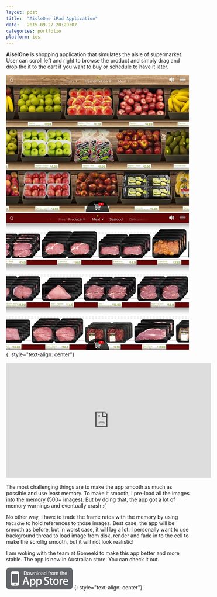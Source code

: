 ```yaml
---
layout: post
title:  "AisleOne iPad Application"
date:   2015-09-27 20:29:07
categories: portfolio
platform: ios
---
```


**AiselOne** is shopping application that simulates the aisle of supermarket. User can scroll left and right to browse the product and simply drag and drop the it to the cart if you want to buy or schedule to have it later.


![image](/img/portfolio/aisleone1.jpg)
![image](/img/portfolio/aisleone2.jpg)
{: style="text-align: center"}

<center>
<iframe width="560" height="315" src="https://www.youtube.com/embed/eH_gPLy5J3E" frameborder="0" allowfullscreen></iframe>
</center>

The most challenging things are to make the app smooth as much as possible and use least memory. To make it smooth, I pre-load all the images into the memory (500+ images). But by doing that, the app got a lot of memory warnings and eventually crash :(

No other way, I have to trade the frame rates with the memory by using `NSCache` to hold references to those images. Best case, the app will be smooth as before, but in worst case, it will lag a lot. I personally want to use background thread to load image from disk, render and fade in to the cell to make the scrollig smooth, but it will not look realistic!

I am woking with the team at Gomeeki to make this app better and more stable. The app is now in Australian store. You can check it out.

[![Download Here](/img/download/itunestore.png)](https://itunes.apple.com/us/app/aisleone-afd/id1038268561?mt=8)
{: style="text-align: center"}
